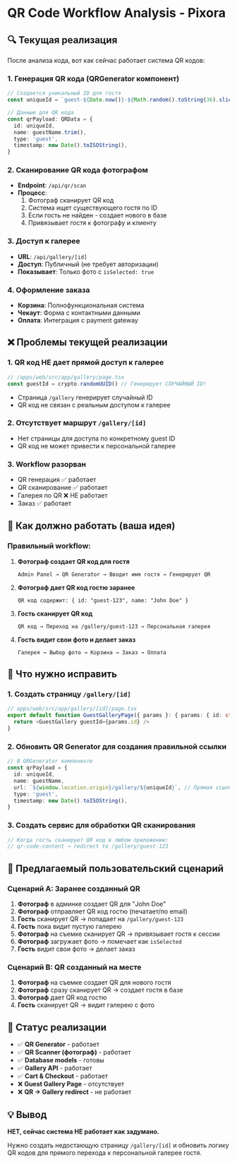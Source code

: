 # QR Code Workflow Analysis - Pixora

## 🔍 Текущая реализация

После анализа кода, вот как сейчас работает система QR кодов:

### 1. **Генерация QR кода (QRGenerator компонент)**
```typescript
// Создается уникальный ID для гостя
const uniqueId = `guest-${Date.now()}-${Math.random().toString(36).slice(2, 11)}`

// Данные для QR кода
const qrPayload: QRData = {
  id: uniqueId,
  name: guestName.trim(),
  type: 'guest',
  timestamp: new Date().toISOString(),
}
```

### 2. **Сканирование QR кода фотографом**
- **Endpoint**: `/api/qr/scan`
- **Процесс**:
  1. Фотограф сканирует QR код
  2. Система ищет существующего гостя по ID
  3. Если гость не найден - создает нового в базе
  4. Привязывает гостя к фотографу и клиенту

### 3. **Доступ к галерее**
- **URL**: `/api/gallery/[id]`
- **Доступ**: Публичный (не требует авторизации)
- **Показывает**: Только фото с `isSelected: true`

### 4. **Оформление заказа**
- **Корзина**: Полнофункциональная система
- **Чекаут**: Форма с контактными данными
- **Оплата**: Интеграция с payment gateway

## ❌ Проблемы текущей реализации

### 1. **QR код НЕ дает прямой доступ к галерее**
```typescript
// /apps/web/src/app/gallery/page.tsx
const guestId = crypto.randomUUID() // Генерирует СЛУЧАЙНЫЙ ID!
```
- Страница `/gallery` генерирует случайный ID
- QR код не связан с реальным доступом к галерее

### 2. **Отсутствует маршрут `/gallery/[id]`**
- Нет страницы для доступа по конкретному guest ID
- QR код не может привести к персональной галерее

### 3. **Workflow разорван**
- QR генерация ✅ работает
- QR сканирование ✅ работает
- Галерея по QR ❌ НЕ работает
- Заказ ✅ работает

## 🎯 Как должно работать (ваша идея)

### **Правильный workflow:**

1. **Фотограф создает QR код для гостя**
   ```
   Admin Panel → QR Generator → Вводит имя гостя → Генерирует QR
   ```

2. **Фотограф дает QR код гостю заранее**
   ```
   QR код содержит: { id: "guest-123", name: "John Doe" }
   ```

3. **Гость сканирует QR код**
   ```
   QR код → Переход на /gallery/guest-123 → Персональная галерея
   ```

4. **Гость видит свои фото и делает заказ**
   ```
   Галерея → Выбор фото → Корзина → Заказ → Оплата
   ```

## 🔧 Что нужно исправить

### 1. **Создать страницу `/gallery/[id]`**
```typescript
// apps/web/src/app/gallery/[id]/page.tsx
export default function GuestGalleryPage({ params }: { params: { id: string } }) {
  return <GuestGallery guestId={params.id} />
}
```

### 2. **Обновить QR Generator для создания правильной ссылки**
```typescript
// В QRGenerator компоненте
const qrPayload = {
  id: uniqueId,
  name: guestName,
  url: `${window.location.origin}/gallery/${uniqueId}`, // Прямая ссылка!
  type: 'guest',
  timestamp: new Date().toISOString(),
}
```

### 3. **Создать сервис для обработки QR сканирования**
```typescript
// Когда гость сканирует QR код в любом приложении:
// qr-code-content → redirect to /gallery/guest-123
```

## 📱 Предлагаемый пользовательский сценарий

### **Сценарий A: Заранее созданный QR**
1. **Фотограф** в админке создает QR для "John Doe"
2. **Фотограф** отправляет QR код гостю (печатает/по email)
3. **Гость** сканирует QR → попадает на `/gallery/guest-123`
4. **Гость** пока видит пустую галерею
5. **Фотограф** на съемке сканирует QR → привязывает гостя к сессии
6. **Фотограф** загружает фото → помечает как `isSelected`
7. **Гость** видит свои фото → делает заказ

### **Сценарий B: QR созданный на месте**
1. **Фотограф** на съемке создает QR для нового гостя
2. **Фотограф** сразу сканирует QR → создает гостя в базе
3. **Фотограф** дает QR код гостю
4. **Гость** сканирует QR → видит галерею с фото

## 🚀 Статус реализации

- ✅ **QR Generator** - работает
- ✅ **QR Scanner (фотограф)** - работает
- ✅ **Database models** - готовы
- ✅ **Gallery API** - работает
- ✅ **Cart & Checkout** - работает
- ❌ **Guest Gallery Page** - отсутствует
- ❌ **QR → Gallery redirect** - не работает

## 💡 Вывод

**НЕТ, сейчас система НЕ работает как задумано.**

Нужно создать недостающую страницу `/gallery/[id]` и обновить логику QR кодов для прямого перехода к персональной галерее гостя.